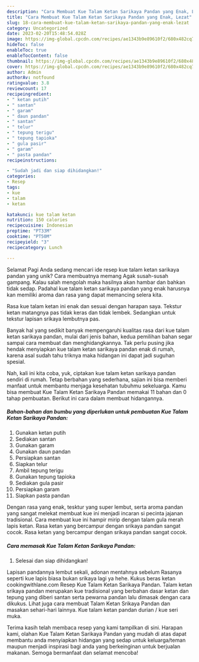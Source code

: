 ```yaml
---
description: "Cara Membuat Kue Talam Ketan Sarikaya Pandan yang Enak, Lezat"
title: "Cara Membuat Kue Talam Ketan Sarikaya Pandan yang Enak, Lezat"
slug: 18-cara-membuat-kue-talam-ketan-sarikaya-pandan-yang-enak-lezat
category: Uncategorized
date: 2023-02-20T15:48:54.028Z
image: https://img-global.cpcdn.com/recipes/ae1343b9e89610f2/680x482cq70/kue-talam-ketan-sarikaya-pandan-foto-resep-utama.jpg
hideToc: false
enableToc: true
enableTocContent: false
thumbnail: https://img-global.cpcdn.com/recipes/ae1343b9e89610f2/680x482cq70/kue-talam-ketan-sarikaya-pandan-foto-resep-utama.jpg
cover: https://img-global.cpcdn.com/recipes/ae1343b9e89610f2/680x482cq70/kue-talam-ketan-sarikaya-pandan-foto-resep-utama.jpg
author: Admin
authorAv: notfound
ratingvalue: 3.8
reviewcount: 17
recipeingredient:
- " ketan putih"
- " santan"
- " garam"
- " daun pandan"
- " santan"
- " telur"
- " tepung terigu"
- " tepung tapioka"
- " gula pasir"
- " garam"
- " pasta pandan"
recipeinstructions:

- "Sudah jadi dan siap dihidangkan!"
categories:
- Resep
tags:
- kue
- talam
- ketan

katakunci: kue talam ketan 
nutrition: 150 calories
recipecuisine: Indonesian
preptime: "PT33M"
cooktime: "PT50M"
recipeyield: "3"
recipecategory: Lunch

---
```



Selamat Pagi Anda sedang mencari ide resep kue talam ketan sarikaya pandan yang unik? Cara membuatnya memang Agak susah-susah gampang. Kalau salah mengolah maka hasilnya akan hambar dan bahkan tidak sedap. Padahal kue talam ketan sarikaya pandan yang enak harusnya kan memiliki aroma dan rasa yang dapat memancing selera kita.


Rasa kue talam ketan ini enak dan sesuai dengan harapan saya. Tekstur ketan matangnya pas tidak keras dan tidak lembek. Sedangkan untuk tekstur lapisan srikaya lembutnya pas.

Banyak hal yang sedikit banyak mempengaruhi kualitas rasa dari kue talam ketan sarikaya pandan, mulai dari jenis bahan, kedua pemilihan bahan segar sampai cara membuat dan menghidangkannya. Tak perlu pusing jika hendak menyiapkan kue talam ketan sarikaya pandan enak di rumah, karena asal sudah tahu triknya maka hidangan ini dapat jadi suguhan spesial.


Nah, kali ini kita coba, yuk, ciptakan kue talam ketan sarikaya pandan sendiri di rumah. Tetap berbahan yang sederhana, sajian ini bisa memberi manfaat untuk membantu menjaga kesehatan tubuhmu sekeluarga. Kamu bisa membuat Kue Talam Ketan Sarikaya Pandan memakai 11 bahan dan 0 tahap pembuatan. Berikut ini cara dalam membuat hidangannya.

<!--inarticleads1-->

##### Bahan-bahan dan bumbu yang diperlukan untuk pembuatan Kue Talam Ketan Sarikaya Pandan:

1. Gunakan  ketan putih
1. Sediakan  santan
1. Gunakan  garam
1. Gunakan  daun pandan
1. Persiapkan  santan
1. Siapkan  telur
1. Ambil  tepung terigu
1. Gunakan  tepung tapioka
1. Sediakan  gula pasir
1. Persiapkan  garam
1. Siapkan  pasta pandan


Dengan rasa yang enak, tesktur yang super lembut, serta aroma pandan yang sangat melekat membuat kue ini menjadi incaran si pecinta jajanan tradisional. Cara membuat kue ini hampir mirip dengan talam gula merah lapis ketan. Rasa ketan yang bercampur dengan srikaya pandan sangat cocok. Rasa ketan yang bercampur dengan srikaya pandan sangat cocok. 

<!--inarticleads2-->

##### Cara memasak Kue Talam Ketan Sarikaya Pandan:


1. Selesai dan siap dihidangkan!

Lapisan pandannya lembut sekali, adonan mentahnya sebelum Rasanya seperti kue lapis biasa bukan srikaya lagi ya hehe. Kukus beras ketan cookingwithlane.com Resep Kue Talam Ketan Sarikaya Pandan. Talam ketan srikaya pandan merupakan kue tradisional yang berbahan dasar ketan dan tepung yang diberi santan serta pewarna pandan lalu dimasak dengan cara dikukus. Lihat juga cara membuat Talam Ketan Srikaya Pandan dan masakan sehari-hari lainnya. Kue talam ketan pandan durian / kue seri muka. 

Terima kasih telah membaca resep yang kami tampilkan di sini. Harapan kami, olahan Kue Talam Ketan Sarikaya Pandan yang mudah di atas dapat membantu anda menyiapkan hidangan yang sedap untuk keluarga/teman maupun menjadi inspirasi bagi anda yang berkeinginan untuk berjualan makanan. Semoga bermanfaat dan selamat mencoba!
